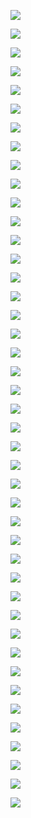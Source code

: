 ![](https://i.imgur.com/v8OqidV.png)

![](https://art.pixilart.com/a95f8852c2a194b.gif)

![](https://art.pixilart.com/a95f8852c2a194b.gif)

![](https://art.pixilart.com/a95f8852c2a194b.gif)

![](https://art.pixilart.com/a95f8852c2a194b.gif)

![](https://art.pixilart.com/a95f8852c2a194b.gif)

![](https://art.pixilart.com/a95f8852c2a194b.gif)

![](https://art.pixilart.com/a95f8852c2a194b.gif)

![](https://art.pixilart.com/a95f8852c2a194b.gif)

![](https://art.pixilart.com/a95f8852c2a194b.gif)

![](https://art.pixilart.com/a95f8852c2a194b.gif)

![](https://art.pixilart.com/a95f8852c2a194b.gif)

![](https://art.pixilart.com/a95f8852c2a194b.gif)

![](https://art.pixilart.com/a95f8852c2a194b.gif)

![](https://art.pixilart.com/a95f8852c2a194b.gif)

![](https://art.pixilart.com/a95f8852c2a194b.gif)

![](https://art.pixilart.com/a95f8852c2a194b.gif)

![](https://art.pixilart.com/a95f8852c2a194b.gif)

![](https://art.pixilart.com/a95f8852c2a194b.gif)

![](https://art.pixilart.com/a95f8852c2a194b.gif)

![](https://art.pixilart.com/a95f8852c2a194b.gif)

![](https://art.pixilart.com/a95f8852c2a194b.gif)

![](https://art.pixilart.com/a95f8852c2a194b.gif)

![](https://art.pixilart.com/a95f8852c2a194b.gif)

![](https://art.pixilart.com/a95f8852c2a194b.gif)

![](https://art.pixilart.com/a95f8852c2a194b.gif)

![](https://art.pixilart.com/a95f8852c2a194b.gif)

![](https://art.pixilart.com/a95f8852c2a194b.gif)

![](https://art.pixilart.com/a95f8852c2a194b.gif)

![](https://art.pixilart.com/a95f8852c2a194b.gif)

![](https://art.pixilart.com/a95f8852c2a194b.gif)

![](https://art.pixilart.com/a95f8852c2a194b.gif)

![](https://art.pixilart.com/a95f8852c2a194b.gif)

![](https://art.pixilart.com/a95f8852c2a194b.gif)

![](https://art.pixilart.com/a95f8852c2a194b.gif)

![](https://art.pixilart.com/a95f8852c2a194b.gif)

![](https://art.pixilart.com/a95f8852c2a194b.gif)

![](https://art.pixilart.com/a95f8852c2a194b.gif)

![](https://art.pixilart.com/a95f8852c2a194b.gif)

![](https://art.pixilart.com/a95f8852c2a194b.gif)

![](https://art.pixilart.com/a95f8852c2a194b.gif)

![](https://art.pixilart.com/a95f8852c2a194b.gif)

![](https://thumbs.gfycat.com/ContentAncientGoat-size_restricted.gif)
